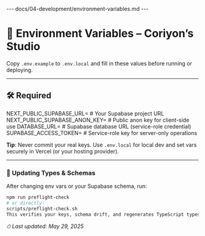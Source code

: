 --- docs/04-development/environment-variables.md ---
# 🔧 Environment Variables – Coriyon’s Studio

Copy `.env.example` to `.env.local` and fill in these values before running or deploying.

---

## 🛠 Required

NEXT_PUBLIC_SUPABASE_URL= # Your Supabase project URL
NEXT_PUBLIC_SUPABASE_ANON_KEY= # Public anon key for client-side use
DATABASE_URL= # Supabase database URL (service-role credential)
SUPABASE_ACCESS_TOKEN= # Service-role key for server-only operations


**Tip**: Never commit your real keys. Use `.env.local` for local dev and set vars securely in Vercel (or your hosting provider).

---

### 🔄 Updating Types & Schemas

After changing env vars or your Supabase schema, run:

```bash
npm run preflight-check
# or directly:
scripts/preflight-check.sh
This verifies your keys, schema drift, and regenerates TypeScript types.
```

_⏱ Last updated: May 29, 2025_